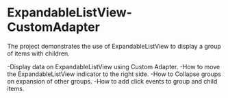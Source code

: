 ExpandableListView-CustomAdapter
================================

The project demonstrates the use of ExpandableListView to display a group of items with children.

-Display data on ExpandableListView using Custom Adapter.
-How to move the ExpandableListView indicator to the right side.
-How to Collapse groups on expansion of other groups.
-How to add click events to group and child items.
